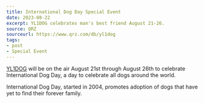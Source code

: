 ```yaml
---
title: International Dog Day Special Event
date: 2023-08-22
excerpt: YL1DOG celebrates man's best friend August 21-26. 
source: QRZ
sourceurl: https://www.qrz.com/db/yl1dog
tags:
- post
- Special Event
---
```

[YL1DOG](https://www.qrz.com/db/yl1dog) will be on the air August 21st through August 26th to celebrate International Dog Day, a day to celebrate all dogs around the world. 

International Dog Day, started in 2004, promotes adoption of dogs that have yet to find their forever family.
